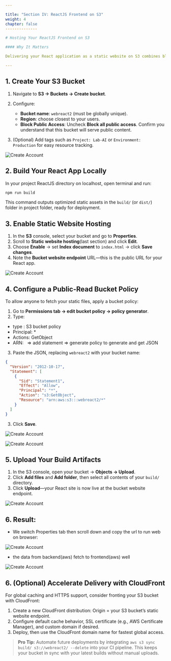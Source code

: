 ```yaml
---

title: "Section IV: ReactJS Frontend on S3"
weight: 4
chapter: false
--------------

# Hosting Your ReactJS Frontend on S3

#### Why It Matters

Delivering your React application as a static website on S3 combines blazing-fast performance with near-zero operational overhead. In this section, you will transform your local React build into a fully hosted, globally available site. You’ll configure an S3 bucket for static hosting, apply fine-grained access controls, and deploy your production-ready artifacts—turning complex CI/CD pipelines into a few straightforward steps.

---
```


## 1. Create Your S3 Bucket

1. Navigate to **S3 → Buckets → Create bucket**.
2. Configure:

   * **Bucket name**: `webreact2` (must be globally unique).
   * **Region**: choose closest to your users.
   * **Block Public Access**: Uncheck **Block all public access**. Confirm you understand that this bucket will serve public content.
3. (Optional) Add tags such as `Project: Lab-AI` or `Environment: Production` for easy resource tracking.

![Create Account](../images/4/4-1.png?featherlight=false&width=90pc)

## 2. Build Your React App Locally

In your project ReactJS directory on localhost, open terminal and run:

```bash
npm run build
```

This command outputs optimized static assets in the `build/` (or `dist/`) folder in project folder, ready for deployment.

## 3. Enable Static Website Hosting

1. In the **S3** console, select your bucket and go to **Properties**.
2. Scroll to **Static website hosting**(last section) and click **Edit**.
3. Choose **Enable** → set **Index document** to `index.html` → click **Save changes**.
4. Note the **Bucket website endpoint** URL—this is the public URL for your React app.

![Create Account](../images/4/4-2.png?featherlight=false&width=90pc)

## 4. Configure a Public-Read Bucket Policy

To allow anyone to fetch your static files, apply a bucket policy:

1. Go to **Permissions tab →  edit bucket policy → policy generator**.
2. Type:
- type : S3 bucket policy
- Principal: *
- Actions: GetObject
- ARN: <Bucket ARN> 
=> add statement => generate policy to generate and get JSON
3. Paste the JSON, replacing `webreact2` with your bucket name:

```json
{
  "Version": "2012-10-17",
  "Statement": [
    {
      "Sid": "Statement1",
      "Effect": "Allow",
      "Principal": "*",
      "Action": "s3:GetObject",
      "Resource": "arn:aws:s3:::webreact2/*"
    }
  ]
}
```

3. Click **Save**.

![Create Account](../images/4/4-3.png?featherlight=false&width=90pc)

![Create Account](../images/4/4-4.png?featherlight=false&width=90pc)

## 5. Upload Your Build Artifacts

1. In the S3 console, open your bucket → **Objects → Upload**.
2. Click **Add files** and **Add folder**, then select all contents of your `build/` directory.
3. Click **Upload**—your React site is now live at the bucket website endpoint.

![Create Account](../images/4/4-5.png?featherlight=false&width=90pc)

## 6. Result:

- We switch Properties tab then scroll down and copy the url to run web on browser:

![Create Account](../images/4/4-6.png?featherlight=false&width=90pc)

- the data from backend(aws) fetch to frontend(aws) well

![Create Account](../images/4/4-7.png?featherlight=false&width=90pc)

## 6. (Optional) Accelerate Delivery with CloudFront

For global caching and HTTPS support, consider fronting your S3 bucket with CloudFront:

1. Create a new CloudFront distribution: Origin = your S3 bucket’s static website endpoint.
2. Configure default cache behavior, SSL certificate (e.g., AWS Certificate Manager), and custom domain if desired.
3. Deploy, then use the CloudFront domain name for fastest global access.

> **Pro Tip:** Automate future deployments by integrating `aws s3 sync build/ s3://webreact2/ --delete` into your CI pipeline. This keeps your bucket in sync with your latest builds without manual uploads.
